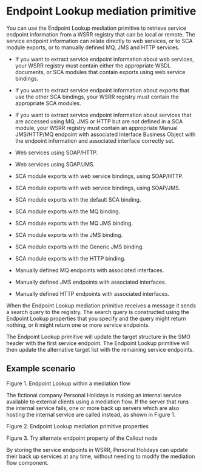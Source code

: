 <!-- image -->

# Endpoint Lookup mediation primitive

You can use the Endpoint Lookup mediation primitive to retrieve service endpoint information from
a WSRR registry that can be local or remote. The service endpoint information can relate directly to
web services, or to SCA module exports, or to manually defined MQ, JMS and HTTP services.

- If you want to extract service endpoint information about web services, your WSRR registry must
contain either the appropriate WSDL documents, or SCA modules that contain exports using web service
bindings.
- If you want to extract service endpoint information about exports that use the other SCA
bindings, your WSRR registry must contain the appropriate SCA modules.
- If you want to extract service endpoint information about services that are accessed using MQ,
JMS or HTTP but are not defined in a SCA module, your WSRR registry must contain an appropriate
Manual JMS/HTTP/MQ endpoint with associated Interface Business Object with the endpoint
information and associated interface correctly set.

- Web services using SOAP/HTTP.
- Web services using SOAP/JMS.
- SCA module exports with web service bindings, using SOAP/HTTP.
- SCA module exports with web service bindings, using SOAP/JMS.
- SCA module exports with the default SCA binding.
- SCA module exports with the MQ binding.
- SCA module exports with the MQ JMS binding.
- SCA module exports with the JMS binding.
- SCA module exports with the Generic JMS binding.
- SCA module exports with the HTTP binding.
- Manually defined MQ endpoints with associated interfaces.
- Manually defined JMS endpoints with associated interfaces.
- Manually defined HTTP endpoints with associated interfaces.

When the Endpoint Lookup mediation primitive receives a message it sends a search query to the
registry. The search query is constructed using the Endpoint Lookup properties that you specify and
the query might return nothing, or it might return one or more service endpoints.

The Endpoint Lookup primitive will update the target structure in the SMO header with the first
service endpoint. The Endpoint Lookup primitive will then update the alternative target list with
the remaining service endpoints.

## Example scenario

Figure 1. Endpoint Lookup within a mediation flow

<!-- image -->

The fictional company Personal Holidays is making an internal service available to external
clients using a mediation flow. If the server that runs the internal service fails, one or more back
up servers which are also hosting the internal service are called instead, as shown in Figure 1.

Figure 2. Endpoint Lookup mediation primitive properties

<!-- image -->

Figure 3. Try alternate endpoint property of the Callout node

<!-- image -->

By storing the service endpoints in WSRR, Personal Holidays can update their back up services at
any time, without needing to modify the mediation flow component.